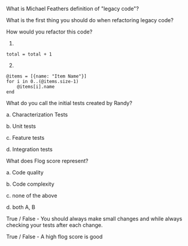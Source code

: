What is Michael Feathers definition of "legacy code"?

What is the first thing you should do when refactoring legacy code?

How would you refactor this code?

1.

```lang-ruby
total = total + 1	
```
2.

```lang-ruby
@items = [{name: "Item Name"}]
for i in 0..(@items.size-1)
	@items[i].name
end
```

What do you call the initial tests created by Randy?

a. Characterization Tests

b. Unit tests

c. Feature tests

d. Integration tests

What does Flog score represent?

a. Code quality

b. Code complexity

c. none of the above

d. both A, B

True / False - You should always make small changes and while always checking your tests after each change.

True / False - A high flog score is good	
